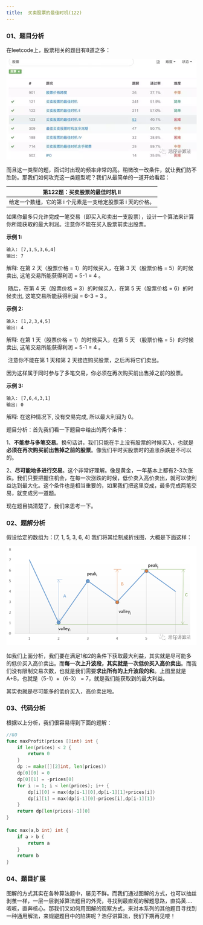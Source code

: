 ```yaml
---
title:  买卖股票的最佳时机(122)
---
```


### 01、题目分析

在leetcode上，股票相关的题目有8道之多：

<img src="003/1.jpg" alt="PNG" style="zoom:80%;" />

而且这一类型的题，面试时出现的频率非常的高。稍微改一改条件，就让我们防不胜防。那我们如何攻克这一类题型呢？我们从最简单的一道开始看起： 

| 第122题：买卖股票的最佳时机 II |
| ------------------------------------------------------------ |
| 给定一个数组，它的第 i 个元素是一支给定股票第 i 天的价格。 |

如果你最多只允许完成一笔交易（即买入和卖出一支股票），设计一个算法来计算你所能获取的最大利润。注意你不能在买入股票前卖出股票。

**示例 1:**

```
输入: [7,1,5,3,6,4]
输出: 7
```

解释: 在第 2 天（股票价格 = 1）的时候买入，在第 3 天（股票价格 = 5）的时候卖出, 这笔交易所能获得利润 = 5-1 = 4 。

​          随后，在第 4 天（股票价格 = 3）的时候买入，在第 5 天（股票价格 = 6）的时候卖出, 这笔交易所能获得利润 = 6-3 = 3 。

**示例 2:**

```
输入: [1,2,3,4,5]
输出: 4
```

解释: 在第 1 天（股票价格 = 1）的时候买入，在第 5 天 （股票价格 = 5）的时候卖出, 这笔交易所能获得利润 = 5-1 = 4 。

​         注意你不能在第 1 天和第 2 天接连购买股票，之后再将它们卖出。

​         因为这样属于同时参与了多笔交易，你必须在再次购买前出售掉之前的股票。

**示例 3:**

```
输入: [7,6,4,3,1]
输出: 0
```

解释: 在这种情况下, 没有交易完成, 所以最大利润为 0。



题目分析：首先我们看一下题目中给出的两个条件：

1、**不能参与多笔交易**。换句话讲，我们只能在手上没有股票的时候买入，也就是**必须在再次购买前出售掉之前的股票**。像我们平时买股票时的追涨杀跌是不可以的。

2、**尽可能地多进行交易**。这个非常好理解。像是黄金，一年基本上都有2-3次涨跌。我们只要把握住机会，在每一次涨跌的时候，低价卖入高价卖出，就可以使利益达到最大化。这个条件也是相当重要的，如果我们把这里变成，最多完成两笔交易，就变成另一道题。

现在题目搞清楚了，我们来思考一下。

### 02、题解分析

假设给定的数组为：[7, 1, 5, 3, 6, 4]   我们将其绘制成折线图，大概是下面这样：

<img src="003/2.png" alt="PNG" style="zoom:80%;" />

如我们上面分析，我们要在满足1和2的条件下获取最大利益，其实就是尽可能多的低价买入高价卖出。而**每一次上升波段，其实就是一次低价买入高价卖出**。而我们没有限制交易次数，也就是我们需要**求出所有的上升波段的和**。上图里就是A+B，也就是（5-1）+（6-3） = 7，就是我们能获取到的最大利益。

其实也就是尽可能多的低价买入，高价卖出啦。

### 03、代码分析

根据以上分析，我们很容易得到下面的题解：

```go
//GO
func maxProfit(prices []int) int {
    if len(prices) < 2 {
        return 0
    }
    dp := make([][2]int, len(prices))
    dp[0][0] = 0
    dp[0][1] = -prices[0]
    for i := 1; i < len(prices); i++ {
        dp[i][0] = max(dp[i-1][0],dp[i-1][1]+prices[i])
        dp[i][1] = max(dp[i-1][0]-prices[i],dp[i-1][1])
    }
    return dp[len(prices)-1][0]
}

func max(a,b int) int {
    if a > b {
        return a
    }
    return b
}
```

### 04、题目扩展

图解的方式其实在各种算法题中，屡见不鲜。而我们通过图解的方式，也可以抽丝剥茧一样，一层一层剥掉算法题目的外壳，寻找到最直观的解题思路，直捣黄....咳咳，直奔核心。那我们又如何用图解的观察方式，来对本系列的其他题目寻找到一种通用解法，来规避题目中的陷阱呢？浩仔讲算法，我们下期再见喽！

